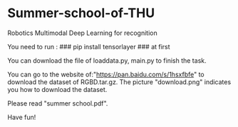 # Summer-school-of-THU
Robotics Multimodal Deep Learning  for recognition

You need to run : ### pip install tensorlayer ### at first

You can download the file of loaddata.py, main.py to finish the task.

You can go to the website of:"https://pan.baidu.com/s/1hsxfbfe" to download the dataset of RGBD.tar.gz. The picture "download.png" indicates you how to download the dataset.

Please read "summer school.pdf".

Have fun!
